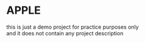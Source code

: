# APPLE
this is just a demo project for practice purposes only
</br>
and it does not contain any project description
